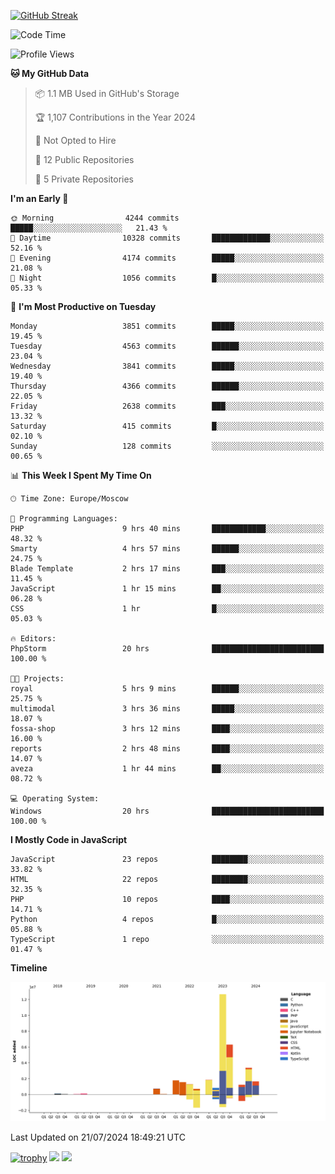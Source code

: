 [![GitHub Streak](https://github-readme-streak-stats.herokuapp.com/?user=yogik10)](https://git.io/streak-stats)
<!--START_SECTION:waka-->
![Code Time](http://img.shields.io/badge/Code%20Time-715%20hrs%2042%20mins-blue)

![Profile Views](http://img.shields.io/badge/Profile%20Views-1-blue)

**🐱 My GitHub Data** 

> 📦 1.1 MB Used in GitHub's Storage 
 > 
> 🏆 1,107 Contributions in the Year 2024
 > 
> 🚫 Not Opted to Hire
 > 
> 📜 12 Public Repositories 
 > 
> 🔑 5 Private Repositories 
 > 
**I'm an Early 🐤** 

```text
🌞 Morning                4244 commits        █████░░░░░░░░░░░░░░░░░░░░   21.43 % 
🌆 Daytime                10328 commits       █████████████░░░░░░░░░░░░   52.16 % 
🌃 Evening                4174 commits        █████░░░░░░░░░░░░░░░░░░░░   21.08 % 
🌙 Night                  1056 commits        █░░░░░░░░░░░░░░░░░░░░░░░░   05.33 % 
```
📅 **I'm Most Productive on Tuesday** 

```text
Monday                   3851 commits        █████░░░░░░░░░░░░░░░░░░░░   19.45 % 
Tuesday                  4563 commits        ██████░░░░░░░░░░░░░░░░░░░   23.04 % 
Wednesday                3841 commits        █████░░░░░░░░░░░░░░░░░░░░   19.40 % 
Thursday                 4366 commits        ██████░░░░░░░░░░░░░░░░░░░   22.05 % 
Friday                   2638 commits        ███░░░░░░░░░░░░░░░░░░░░░░   13.32 % 
Saturday                 415 commits         █░░░░░░░░░░░░░░░░░░░░░░░░   02.10 % 
Sunday                   128 commits         ░░░░░░░░░░░░░░░░░░░░░░░░░   00.65 % 
```


📊 **This Week I Spent My Time On** 

```text
🕑︎ Time Zone: Europe/Moscow

💬 Programming Languages: 
PHP                      9 hrs 40 mins       ████████████░░░░░░░░░░░░░   48.32 % 
Smarty                   4 hrs 57 mins       ██████░░░░░░░░░░░░░░░░░░░   24.75 % 
Blade Template           2 hrs 17 mins       ███░░░░░░░░░░░░░░░░░░░░░░   11.45 % 
JavaScript               1 hr 15 mins        ██░░░░░░░░░░░░░░░░░░░░░░░   06.28 % 
CSS                      1 hr                █░░░░░░░░░░░░░░░░░░░░░░░░   05.03 % 

🔥 Editors: 
PhpStorm                 20 hrs              █████████████████████████   100.00 % 

🐱‍💻 Projects: 
royal                    5 hrs 9 mins        ██████░░░░░░░░░░░░░░░░░░░   25.75 % 
multimodal               3 hrs 36 mins       █████░░░░░░░░░░░░░░░░░░░░   18.07 % 
fossa-shop               3 hrs 12 mins       ████░░░░░░░░░░░░░░░░░░░░░   16.00 % 
reports                  2 hrs 48 mins       ████░░░░░░░░░░░░░░░░░░░░░   14.07 % 
aveza                    1 hr 44 mins        ██░░░░░░░░░░░░░░░░░░░░░░░   08.72 % 

💻 Operating System: 
Windows                  20 hrs              █████████████████████████   100.00 % 
```

**I Mostly Code in JavaScript** 

```text
JavaScript               23 repos            ████████░░░░░░░░░░░░░░░░░   33.82 % 
HTML                     22 repos            ████████░░░░░░░░░░░░░░░░░   32.35 % 
PHP                      10 repos            ████░░░░░░░░░░░░░░░░░░░░░   14.71 % 
Python                   4 repos             █░░░░░░░░░░░░░░░░░░░░░░░░   05.88 % 
TypeScript               1 repo              ░░░░░░░░░░░░░░░░░░░░░░░░░   01.47 % 
```



**Timeline**

![Lines of Code chart](https://raw.githubusercontent.com/Yogik10/Yogik10/main/assets/bar_graph.png)


 Last Updated on 21/07/2024 18:49:21 UTC
<!--END_SECTION:waka-->
[![trophy](https://github-profile-trophy.vercel.app/?username=yogik10)](https://github.com/ryo-ma/github-profile-trophy)
![](https://github-profile-summary-cards.vercel.app/api/cards/profile-details?username=yogik10&theme=solarized_dark)
![](https://github-profile-summary-cards.vercel.app/api/cards/most-commit-language?username=yogik10&theme=solarized_dark)


